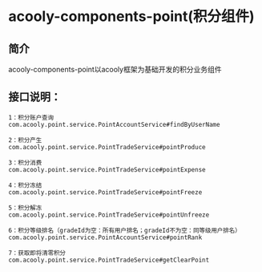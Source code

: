 acooly-components-point(积分组件)
====

## 简介

acooly-components-point以acooly框架为基础开发的积分业务组件

## 接口说明：

	1：积分账户查询 
	com.acooly.point.service.PointAccountService#findByUserName
	
	2：积分产生 
	com.acooly.point.service.PointTradeService#pointProduce
	
	3：积分消费 
	com.acooly.point.service.PointTradeService#pointExpense
	
	4：积分冻结 
	com.acooly.point.service.PointTradeService#pointFreeze
	
	5：积分解冻 
	com.acooly.point.service.PointTradeService#pointUnfreeze

	6：积分等级排名（gradeId为空：所有用户排名；gradeId不为空：同等级用户排名）
	com.acooly.point.service.PointAccountService#pointRank

	7：获取即将清零积分
	com.acooly.point.service.PointTradeService#getClearPoint


